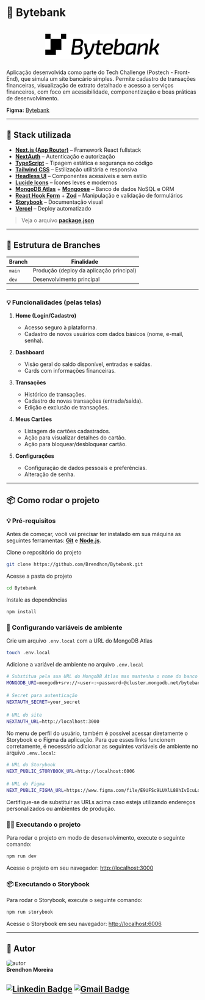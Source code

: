 # 💸 Bytebank

<h1 align="center">
    <img src="./public/logo.svg" width="300px;" alt="logo"/>
</h1>

Aplicação desenvolvida como parte do Tech Challenge (Postech - Front-End), que simula um site bancário simples. Permite cadastro de transações financeiras, visualização de extrato detalhado e acesso a serviços financeiros, com foco em acessibilidade, componentização e boas práticas de desenvolvimento.

**Figma:** [Bytebank](https://www.figma.com/design/E9UFSc9LUXlL88hIvIcuLd/Modelo-Fase-1---P%C3%93S-FIAP?node-id=503-4264)

---

## 🚀 Stack utilizada

- [**Next.js (App Router)**](https://nextjs.org/docs/app) – Framework React fullstack
- [**NextAuth**](https://next-auth.js.org/) – Autenticação e autorização
- [**TypeScript**](https://www.typescriptlang.org/) – Tipagem estática e segurança no código
- [**Tailwind CSS**](https://tailwindcss.com/) – Estilização utilitária e responsiva
- [**Headless UI**](https://headlessui.com/) – Componentes acessíveis e sem estilo
- [**Lucide Icons**](https://lucide.dev/) – Ícones leves e modernos
- [**MongoDB Atlas**](https://www.mongodb.com/atlas/database) + [**Mongoose**](https://mongoosejs.com/) – Banco de dados NoSQL e ORM
- [**React Hook Form**](https://react-hook-form.com/) + [**Zod**](https://zod.dev/) – Manipulação e validação de formulários
- [**Storybook**](https://storybook.js.org/) – Documentação visual
- [**Vercel**](https://vercel.com/) – Deploy automatizado

> Veja o arquivo  **[package.json](https://github.com/Brendhon/Bytebank/blob/main/package.json)**

---

## 📁 Estrutura de Branches

| Branch      | Finalidade                                          |
| ----------- | --------------------------------------------------- |
| `main`      | Produção (deploy da aplicação principal)            |
| `dev`       | Desenvolvimento principal                           |

---

### 💡 **Funcionalidades (pelas telas)**

1. **Home (Login/Cadastro)**
   - Acesso seguro à plataforma.
   - Cadastro de novos usuários com dados básicos (nome, e-mail, senha).

2. **Dashboard**
   - Visão geral do saldo disponível, entradas e saídas.
   - Cards com informações financeiras.

3. **Transações**
   - Histórico de transações.
   - Cadastro de novas transações (entrada/saída).
   - Edição e exclusão de transações.

4. **Meus Cartões**
   - Listagem de cartões cadastrados.
   - Ação para visualizar detalhes do cartão.
   - Ação para bloquear/desbloquear cartão.

5. **Configurações**
   - Configuração de dados pessoais e preferências.
   - Alteração de senha.

---

## 📦 Como rodar o projeto

### 💡 Pré-requisitos

Antes de começar, você vai precisar ter instalado em sua máquina as seguintes ferramentas:
**[Git](https://git-scm.com)** e **[Node.js](https://nodejs.org/en/)**.<br> 

Clone o repositório do projeto

```bash
git clone https://github.com/Brendhon/Bytebank.git
```

Acesse a pasta do projeto

```bash
cd Bytebank
```

Instale as dependências

```bash
npm install
```

### 📄 Configurando variáveis de ambiente

Crie um arquivo `.env.local` com a URL do MongoDB Atlas

```bash
touch .env.local
```

Adicione a variável de ambiente no arquivo `.env.local`

```bash
# Substitua pela sua URL do MongoDB Atlas mas mantenha o nome do banco de dados - bytebank
MONGODB_URI=mongodb+srv://<user>:<password>@cluster.mongodb.net/bytebank

# Secret para autenticação
NEXTAUTH_SECRET=your_secret

# URL do site
NEXTAUTH_URL=http://localhost:3000
```

No menu de perfil do usuário, também é possível acessar diretamente o Storybook e o Figma da aplicação. Para que esses links funcionem corretamente, é necessário adicionar as seguintes variáveis de ambiente no arquivo `.env.local`:

```bash
# URL do Storybook
NEXT_PUBLIC_STORYBOOK_URL=http://localhost:6006

# URL do Figma
NEXT_PUBLIC_FIGMA_URL=https://www.figma.com/file/E9UFSc9LUXlL88hIvIcuLd/Modelo-Fase-1---P%C3%93S-FIAP?node-id=503-4264
```

Certifique-se de substituir as URLs acima caso esteja utilizando endereços personalizados ou ambientes de produção.

### 🏃‍♂️ Executando o projeto

Para rodar o projeto em modo de desenvolvimento, execute o seguinte comando:

```bash
npm run dev
```

Acesse o projeto em seu navegador: [http://localhost:3000](http://localhost:3000)

### 📦 Executando o Storybook

Para rodar o Storybook, execute o seguinte comando:

```bash
npm run storybook
```

Acesse o Storybook em seu navegador: [http://localhost:6006](http://localhost:6006)

---

## 👥 Autor
<img style="border-radius: 20%;" src="https://avatars1.githubusercontent.com/u/52840078?s=400&u=67bc81db89b5abf12cf592e0c610426afd3a02f4&v=4" width="120px;" alt="autor"/><br>
**Brendhon Moreira**

[![Linkedin Badge](https://img.shields.io/badge/-Brendhon-blue?style=flat-square&logo=Linkedin&logoColor=white&link=https://www.linkedin.com/in/brendhon-moreira)](https://www.linkedin.com/in/brendhon-moreira)
[![Gmail Badge](https://img.shields.io/badge/-brendhon.e.c.m@gmail.com-c14438?style=flat-square&logo=Gmail&logoColor=white&link=mailto:brendhon.e.c.m@gmail.com)](mailto:brendhon.e.c.m@gmail.com)
---